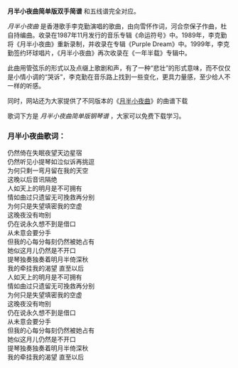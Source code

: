 

**月半小夜曲简单版双手简谱** 和五线谱完全对应。

_月半小夜曲_
是香港歌手李克勤演唱的歌曲，由向雪怀作词，河合奈保子作曲，杜自持编曲。收录在1987年11月发行的音乐专辑《命运符号》中。1989年，李克勤将《月半小夜曲》重新录制，并收录在专辑《Purple
Dream》中。1999年，李克勤签约环球唱片，《月半小夜曲》再次收录在《一年半载》专辑中。

此曲用管弦乐的形式以及点缀上歌剧和声，有了一种“悲壮”的形式意味，而不仅仅是小情小调的“哭诉”，李克勤在音乐路上找到一些变化，更具力量感，至少给人不一样的听感。

同时，网站还为大家提供了不同版本的《[月半小夜曲](Music-5914-月半小夜曲-ハーフムーン・セレナーデ.html "月半小夜曲")》的曲谱下载

歌词下方是 _月半小夜曲简单版钢琴谱_ ，大家可以免费下载学习。

### 月半小夜曲歌词：

仍然倚在失眠夜望天边星宿  
仍然听见小提琴如泣似诉再挑逗  
为何只剩一弯月留在我的天空  
这晚以后音讯隔绝  
人如天上的明月是不可拥有  
情如曲过只遗留无可挽救再分别  
为何只是失望填密我的空虚  
这晚夜没有吻别  
仍在说永久想不到是借口  
从未意会要分手  
但我的心每分每刻仍然被她占有  
她似这月儿仍然是不开口  
提琴独奏独奏着明月半倚深秋  
我的牵挂我的渴望 直至以后  
人如天上的明月是不可拥有  
情如曲过只遗留无可挽救再分别  
为何只是失望填密我的空虚  
这晚夜没有吻别  
仍在说永久想不到是借口  
从未意会要分手  
但我的心每分每刻仍然被她占有  
她似这月儿仍然是不开口  
提琴独奏独奏着明月半倚深秋  
我的牵挂我的渴望 直至以后

